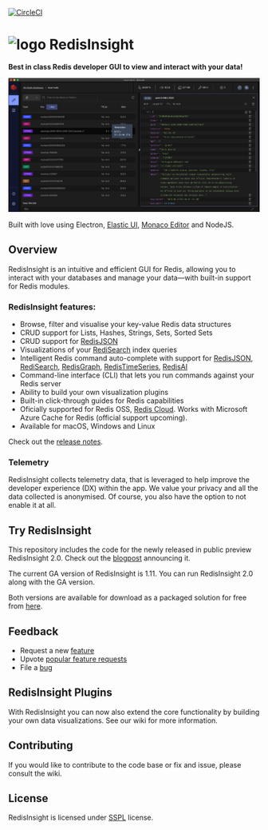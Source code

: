 [![CircleCI](https://circleci.com/gh/RedisInsight/RedisInsight/tree/latest.svg?style=svg)](https://circleci.com/gh/RedisInsight/RedisInsight/tree/latest)

# <img src="https://redis.com/wp-content/uploads/2019/11/ico-redisinsight.svg" alt="logo" width="25"/>  RedisInsight

**Best in class Redis developer GUI to view and interact with your data!**

![RedisInsight Browser screenshot](/.github/redisinsight_browser.png)

Built with love using Electron, [Elastic UI](https://elastic.github.io/eui/#/), [Monaco Editor](https://microsoft.github.io/monaco-editor/) and NodeJS.

## Overview

RedisInsight is an intuitive and efficient GUI for Redis, allowing you to interact with your databases and manage your data—with built-in support for Redis modules.

### RedisInsight features:

* Browse, filter and visualise your key-value Redis data structures
* CRUD support for Lists, Hashes, Strings, Sets, Sorted Sets 
* CRUD support for [RedisJSON](https://oss.redis.com/redisjson/)
* Visualizations of your [RediSearch](https://oss.redis.com/redisearch/) index queries
* Intelligent Redis command auto-complete with support for [RedisJSON](https://oss.redis.com/redisjson/), [RediSearch](https://oss.redis.com/redisearch/), [RedisGraph](https://oss.redis.com/redisgraph/), [RedisTimeSeries](https://oss.redis.com/redistimeseries/), [RedisAI](https://oss.redis.com/redisai/)
* Command-line interface (CLI) that lets you run commands against your Redis server
* Ability to build your own visualization plugins
* Built-in click-through guides for Redis capabilities
* Oficially supported for Redis OSS, [Redis Cloud](https://redis.com/try-free/). Works with Microsoft Azure Cache for Redis (official support upcoming).
* Available for macOS, Windows and Linux 

Check out the [release notes](https://docs.redis.com/staging/release-ri-v2.0/ri/release-notes/). 

### Telemetry

RedisInsight collects telemetry data, that is leveraged to help improve the developer experience (DX) within the app. We value your privacy and all the data collected is anonymised. Of course, you also have the option to not enable it at all.

## Try RedisInsight

This repository includes the code for the newly released in public preview RedisInsight 2.0. Check out the [blogpost](https://redis.com/blog/introducing-redisinsight-2/) announcing it. 

The current GA version of RedisInsight is 1.11. You can run RedisInsight 2.0 along with the GA version. 

Both versions are available for download as a packaged solution for free from [here](https://docs.redis.com/latest/ri/installing/). 

## Feedback

* Request a new [feature](https://github.com/RedisInsight/RedisInsight/issues/new?assignees=&labels=&template=feature_request.md&title=%5BFeature+Request%5D%3A)
* Upvote [popular feature requests](https://github.com/RedisInsight/RedisInsight/issues?q=is%3Aopen+is%3Aissue+label%3Afeature+sort%3Areactions-%2B1-desc)
* File a [bug](https://github.com/RedisInsight/RedisInsight/issues/new?assignees=&labels=&template=bug_report.md&title=%5BBug%5D%3A)


## RedisInsight Plugins

With RedisInsight you can now also extend the core functionality by building your own data visualizations. See our wiki for more information.

## Contributing

If you would like to contribute to the code base or fix and issue, please consult the wiki.

## License 

RedisInsight is licensed under [SSPL](/LICENSE) license.

